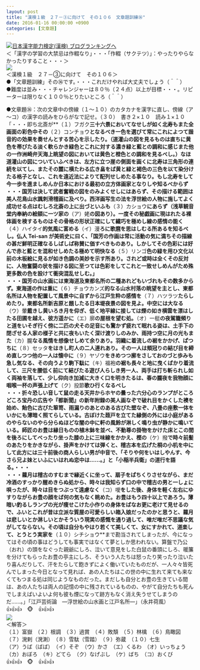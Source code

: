 ```yaml
---
layout: post
title: "漢検１級　２７－③に向けて　その１０６　文章題訓練㊱"
date: 2016-01-16 00:00:00 +0900
categories: [文章題]
---
```


[![](/syuusyuu9701/assets/images/漢検１級-２７－③に向けて-その１０６-文章題訓練㊱-br_c_3028_1.gif)](http://blog.with2.net/link.php?1659096:3028 "日本漢字能力検定(漢検) ブログランキングへ")[日本漢字能力検定(漢検) ブログランキングへ](http://blog.with2.net/link.php?1659096:3028)  
＜「漢字の学習の大禁忌は作輟なり」・・・「作輟（サクテツ）」：やったりやらなかったりすること・・・＞  
![](/syuusyuu9701/assets/images/漢検１級-２７－③に向けて-その１０６-文章題訓練㊱-0702dd10c4fef603cf06cbfcbcfc0681.png)  
＜漢検１級　２７－③に向けて　その１０６＞  
●「文章題訓練」その㊱です。・・・これだけやれば大丈夫でしょう（＾＾）  
●難度は並み・・・チャレンジャーは８０％（２４点）以上が目標・・・。リピーターは限りなく１００％とりたいところ（＾＾）  
  
●文章題㊱：次の文章中の傍線（１～１０）のカタカナを漢字に直し、傍線（ア～コ）の漢字の読みをひらがなで記せ。（３０）　書き２×１０　読み１×１０  
「・・・即ち北斎が**（１）フガク**三十六景においてなせしが如く北寿もまた全画面の彩色中その**（２）コンチョウ**となるべき一色を選びて常にこれによつて諧音的の効果を奏せんとする苦心を示したり。（道灌山の図を見るものは直ちに黄色を帯びたる淡く軟らかき緑色とこれに対する濃き緑と藍との調和に感じまた他の一作洲崎弁天海上眺望の図においては黄色と橙色との調和を見るべし。）なほ道灌山の図についていふべきは、左方に立つ崖の側面を画くに北寿は三角形の連続を以てし、またその麓に横たわる広き畠をば黄と緑と褐色の三色を以て染分けたる格子となし、これを遠近法によりて配列せしめたる事なり。もし北寿をして今一歩を進ましめんか日本における最初の立方体画家となりしや知るべからず  
・・・国芳は決して武者奮戦の図をのみよくせしにはあらず、その描ける範囲は美人花鳥山水諷刺滑稽画に及べり。西洋画写生の法を浮世絵の人物に施してよく成功せる点はむしろ北斎の上に出づといふも**（３）カショウ**にあらず（浅草観音堂内奉納の絵額に一ツ家の**（ア）姥**の図あり）。一度その秘戯画に現はれたる裸体画を検するものはその骨格の形状正確にして繊巧を極めし線の感情の能く**（４）ハイタイ**的気風に富める**（イ）漫**ろに歌麿を思はしむる所あるを知るべし。仏人 Tei-san が美術史に曰く、「国芳の作画は常に活動の気に満ちその描線の甚だ鮮明正確なるしばしば称賛に価すべきものあり。しかしてその色彩には好んで赤と藍とを混和せしめたる極めて明快なる**（５）リンゴ**色の緑を用ひ文化以前の木板絵に見るが如き色調の美妙を示す所あり。されど或時は全くその反対に、人物奮闘の状を描ける図に至つては色彩をしてこれと一致せしめんがため殊更多数の色を設けて衝突混乱せしむ。」  
・・・国芳の山水画には東海道及東都名所の二種あれどもいづれもその数多からず。東海道の作は重に**（６）チョウカンズ**的なる山水村落の眺望を主とし、東都名所は人物を配置して風景中に自ずから江戸生粋の感情を**（７）ハツラツ**たらしめたり。東都名所新吉原と題したる日本堤夜景の図を見よ。中空には大なる**（ウ）暈**戴きし黄いろき月を仰ぎ、低く地平線に接しては煙の如き横雲を漂はしたる田圃を越え、彼方遥かに**（エ）廓**の屋根を望む処。**（オ）一梃**の夜駕籠頻りと道をいそぎ行く傍に二匹の犬その足音にも驚かず疲れて眠れる姿は、土手下の閉ざせる人家の様子と共に夜もいたく深け渡りしのみか、雨持つ空に月の光もまた**（カ）朧**なる風情を想像せしめて余りあり。羽織に着流しの裾をかかげ、ぱつちに**（８）セッタ**をはきし町人の二人連れあり。その一人は頬冠りの結び目を締め直しつつ他の一人は懐中に**（９）ヤゾウ**をきめつつ廓をさしておのづと歩みも急し気なる、その向うより駒下駄に**（キ）褞袍**の裾も長々と地に曳くばかり着流して、三尺を腰低く前にて結びたる遊び人らしき男一人、両手は打ち斬られし如く両袖を落して、少し仰向き加減に大きく口を明きたるは、春の朧夜を我物顔に咽喉一杯の声張上げて**（ク）投節**歌ひ行くなるべし  
・・・折々恐しい音して鼠の走る天井からホヤの曇った六分心のランプがところどころ宝丹の広告や『都新聞』の新年附録の美人画なぞで破れ目をかくした襖を始め、飴色に古びた箪笥、雨漏りのあとのある古びた壁なぞ、八畳の座敷一体をいかにも薄暗く照てらしている。古ぼけた葭戸を立てた縁側の外には小庭があるのやらないのやら分らぬほどな闇の中に軒の風鈴が淋しく鳴り虫が静かに鳴いている。師匠のお豊は縁日ものの植木鉢を並べ、不動尊の掛物をかけた床とこの間を後ろにしてべったり坐った膝の上に三味線をかかえ、樫の**（ケ）撥**で時々前髪のあたりをかきながら、掛声をかけては弾くと、稽古本を広げた桐の小机を中にして此方には三十前後の商人らしい男が中音で、「そりや何をいはしやんす、今さら兄よ妹といふにいはれぬ恋中は……。」と「小稲半兵衛」の道行を語る。・・・  
・・・蘿月は稽古のすむまで縁近くに坐って、扇子をぱちくりさせながら、まだ冷酒のすっかり醒めきらぬ処から、時々は我知らず口の中で稽古の男と一しょに唄ったが、時々は目をつぶって遠慮なく**（コ）噯**をした後、身体を軽く左右にゆすりながらお豊の顔をば何の気もなく眺めた。お豊はもう四十以上であろう。薄暗い釣るしランプの光が痩せこけた小作りの身体をばなお更に老けて見せるので、ふいとこれが昔は立派な質屋の可愛らしい箱入娘だったのかと思うと、蘿月は悲しいとか淋しいとかそういう現実の感慨を通り過して、唯だ唯だ不思議な気がしてならない。その頃は自分もやはり若くて美しくて、女にすかれて、道楽して、とうとう実家を**（１０）シチショウ**まで勘当されてしまったが、今になってはその頃の事はどうしても事実ではなくて夢としか思われない。算盤で乃公（おれ）の頭をなぐった親爺にしろ、泣いて意見をした白鼠の番頭にしろ、暖簾を分けてもらったお豊の亭主にしろ、そういう人たちは怒ったり笑ったり泣いたり喜んだりして、汗をたらして飽きずによく働いていたものだが、一人々々皆死んでしまった今日となって見れば、あの人たちはこの世の中に生れて来ても来なくてもつまる処は同じようなものだった。まだしも自分とお豊の生きている間は、あの人たちは両人の記憶の中に残されているものの、やがて自分たちも死んでしまえばいよいよ何も彼も煙になって跡方もなく消え失うせてしまうのだ……。」「江戸芸術論　―浮世絵の山水画と江戸名所―」（永井荷風）  
👍👍👍　🐵　👍👍👍  
![](/syuusyuu9701/assets/images/漢検１級-２７－③に向けて-その１０６-文章題訓練㊱-5103684718f79c109acd63d6274824e4.png)  
＜解答＞  
（１）富嶽　（２）根調　（３）過賞　（４）敗頽　（５）林檎　（６）鳥瞰図　（７）溌剌（溌溂）　（８）雪駄（雪踏）　（９）弥蔵　（１０）七生  
（ア）うば（ばば）　（イ）そぞ　（ウ）かさ　（エ）くるわ　（オ）いっちょう　（カ）おぼろ　（キ）どてら　（ク）なげぶし　（ケ）ばち　（コ）おくび  
👍👍👍　🐵　👍👍👍  